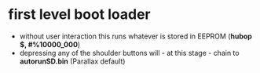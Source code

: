 first level boot loader
=======================
- without user interaction this runs whatever is stored in EEPROM (**hubop $, #%10000_000**)
- depressing any of the shoulder buttons will - at this stage - chain to **autorunSD.bin** (Parallax default)
